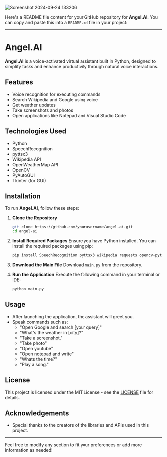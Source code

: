 

![Screenshot 2024-09-24 133206](https://github.com/user-attachments/assets/9f53f39e-7da6-4c4b-9268-3231b5acc6e3)


Here's a README file content for your GitHub repository for **Angel.AI**. You can copy and paste this into a `README.md` file in your project:

---

# Angel.AI

**Angel.AI** is a voice-activated virtual assistant built in Python, designed to simplify tasks and enhance productivity through natural voice interactions. 

## Features

- Voice recognition for executing commands
- Search Wikipedia and Google using voice
- Get weather updates
- Take screenshots and photos
- Open applications like Notepad and Visual Studio Code

## Technologies Used

- Python
- SpeechRecognition
- pyttsx3
- Wikipedia API
- OpenWeatherMap API
- OpenCV
- PyAutoGUI
- Tkinter (for GUI)

## Installation

To run **Angel.AI**, follow these steps:

1. **Clone the Repository**
   ```bash
   git clone https://github.com/yourusername/angel-ai.git
   cd angel-ai
   ```

2. **Install Required Packages**
   Ensure you have Python installed. You can install the required packages using pip:
   ```bash
   pip install SpeechRecognition pyttsx3 wikipedia requests opencv-python pyautogui
   ```

3. **Download the Main File**
   Download `main.py` from the repository.

4. **Run the Application**
   Execute the following command in your terminal or IDE:
   ```bash
   python main.py
   ```

## Usage

- After launching the application, the assistant will greet you.
- Speak commands such as:
  - "Open Google and search [your query]"
  - "What's the weather in [city]?"
  - "Take a screenshot."
  - "Take photo"
  - "Open youtube"
  - "Open notepad and write"
  - "Whats the time?"
  - "Play a song."

## License

This project is licensed under the MIT License - see the [LICENSE](LICENSE) file for details.

## Acknowledgements

- Special thanks to the creators of the libraries and APIs used in this project.

---

Feel free to modify any section to fit your preferences or add more information as needed!
